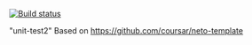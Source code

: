 [![Build status](https://ci.appveyor.com/api/projects/status/2j15h6423f2s93jh?svg=true)](https://ci.appveyor.com/project/anikolaevski/unit-test2)

"unit-test2"
Based on https://github.com/coursar/neto-template
